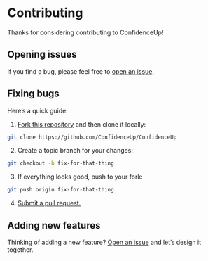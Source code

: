 # Contributing

Thanks for considering contributing to ConfidenceUp!

## Opening issues

If you find a bug, please feel free to [open an issue](https://github.com/ConfidenceUp/ConfidenceUp/issues).

## Fixing bugs

Here’s a quick guide:

1. [Fork this repository](https://github.com/ConfidenceUp/ConfidenceUp/fork) and then clone it locally:

```bash
git clone https://github.com/ConfidenceUp/ConfidenceUp
```

2. Create a topic branch for your changes:

```bash
git checkout -b fix-for-that-thing
```

3. If everything looks good, push to your fork:

```bash
git push origin fix-for-that-thing
```

4. [Submit a pull request.](https://help.github.com/articles/creating-a-pull-request)

## Adding new features

Thinking of adding a new feature? [Open an issue](https://github.com/ConfidenceUp/ConfidenceUp/issues) and let’s design it together.
